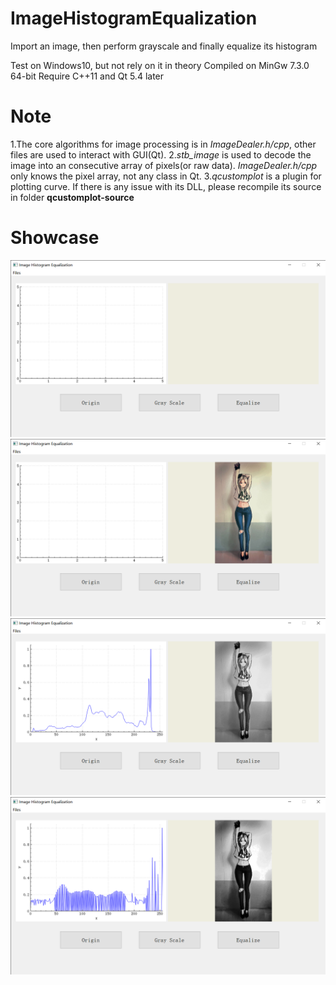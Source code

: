 # ImageHistogramEqualization
Import an image, then perform grayscale and finally equalize its histogram

Test on Windows10, but not rely on it in theory
Compiled on MinGw 7.3.0 64-bit
Require C++11 and Qt 5.4 later

# Note
1.The core algorithms for image processing is in *ImageDealer.h/cpp*, other files are used to interact with GUI(Qt).
2.*stb_image* is used to decode the image into an consecutive array of pixels(or raw data). *ImageDealer.h/cpp* only knows the pixel array, not any class in Qt.
3.*qcustomplot* is a plugin for plotting curve. If there is any issue with its DLL, please recompile its source in folder **qcustomplot-source**

# Showcase
![Base UI](Showcases/BaseUI.png)
![Import Image](Showcases/Origin.png)
![Grayscale](Showcases/Grayscale.png)
![Histogram Equalization](Showcases/Equalization.png)
